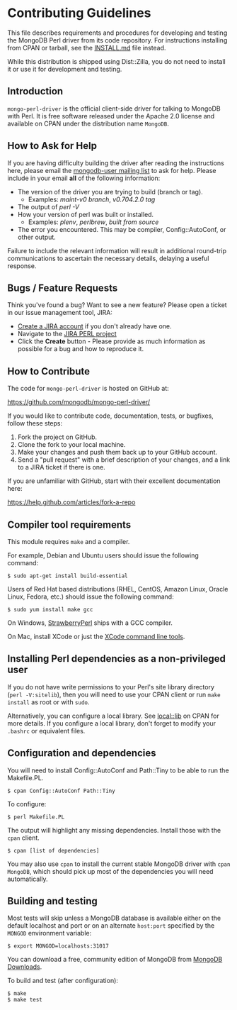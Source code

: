 # Contributing Guidelines

This file describes requirements and procedures for developing and testing the
MongoDB Perl driver from its code repository.  For instructions installing
from CPAN or tarball, see the [INSTALL.md](INSTALL.md) file instead.

While this distribution is shipped using Dist::Zilla, you do not need to
install it or use it for development and testing.

## Introduction

`mongo-perl-driver` is the official client-side driver for talking to
MongoDB with Perl.  It is free software released under the Apache 2.0
license and available on CPAN under the distribution name `MongoDB`.

## How to Ask for Help

If you are having difficulty building the driver after reading the
instructions here, please email the [mongodb-user mailing
list](https://groups.google.com/forum/#!forum/mongodb-user) to ask for
help. Please include in your email **all** of the following information:

 - The version of the driver you are trying to build (branch or tag).
   - Examples: _maint-v0 branch_, _v0.704.2.0 tag_
 - The output of _perl -V_
 - How your version of perl was built or installed.
   - Examples: _plenv_, _perlbrew_, _built from source_
 - The error you encountered. This may be compiler, Config::AutoConf, or other output.

Failure to include the relevant information will result in additional
round-trip communications to ascertain the necessary details, delaying a
useful response.

## Bugs / Feature Requests

Think you've found a bug? Want to see a new feature? Please open a
ticket in our issue management tool, JIRA:

 - [Create a JIRA
   account](https://jira.mongodb.org/secure/Signup!default.jspa) if you
   don't already have one.
 - Navigate to the [JIRA PERL
   project](https://jira.mongodb.org/browse/PERL>)
 - Click the **Create** button - Please provide as much information as
   possible for a bug and how to reproduce it.

## How to Contribute

The code for `mongo-perl-driver` is hosted on GitHub at:

   https://github.com/mongodb/mongo-perl-driver/

If you would like to contribute code, documentation, tests, or bugfixes,
follow these steps:

1. Fork the project on GitHub.
2. Clone the fork to your local machine.
3. Make your changes and push them back up to your GitHub account.
4. Send a "pull request" with a brief description of your changes, and a
   link to a JIRA ticket if there is one.

If you are unfamiliar with GitHub, start with their excellent documentation here:

  https://help.github.com/articles/fork-a-repo

## Compiler tool requirements

This module requires `make` and a compiler.

For example, Debian and Ubuntu users should issue the following command:

    $ sudo apt-get install build-essential

Users of Red Hat based distributions (RHEL, CentOS, Amazon Linux, Oracle
Linux, Fedora, etc.) should issue the following command:

    $ sudo yum install make gcc

On Windows, [StrawberryPerl](http://strawberryperl.com/) ships with a
GCC compiler.

On Mac, install XCode or just the [XCode command line
tools](https://developer.apple.com/library/ios/technotes/tn2339/_index.html).

## Installing Perl dependencies as a non-privileged user

If you do not have write permissions to your Perl's site library directory
(`perl -V:sitelib`), then you will need to use your CPAN client or run
`make install` as root or with `sudo`.

Alternatively, you can configure a local library.  See
[local::lib](https://metacpan.org/pod/local::lib#The-bootstrapping-technique)
on CPAN for more details.  If you configure a local library, don't forget
to modify your `.bashrc` or equivalent files.

## Configuration and dependencies

You will need to install Config::AutoConf and Path::Tiny to be able to run
the Makefile.PL.

    $ cpan Config::AutoConf Path::Tiny

To configure:

    $ perl Makefile.PL

The output will highlight any missing dependencies.  Install those with the
`cpan` client.

    $ cpan [list of dependencies]

You may also use `cpan` to install the current stable MongoDB driver with
`cpan MongoDB`, which should pick up most of the dependencies you will
need automatically.

## Building and testing

Most tests will skip unless a MongoDB database is available either on the
default localhost and port or on an alternate `host:port` specified by the
`MONGOD` environment variable:

    $ export MONGOD=localhosts:31017

You can download a free, community edition of MongoDB from
[MongoDB Downloads](https://www.mongodb.org/downloads).

To build and test (after configuration):

    $ make
    $ make test

